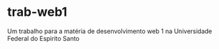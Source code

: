# trab-web1
Um trabalho para a matéria de desenvolvimento web 1 na Universidade Federal do Espirito Santo
